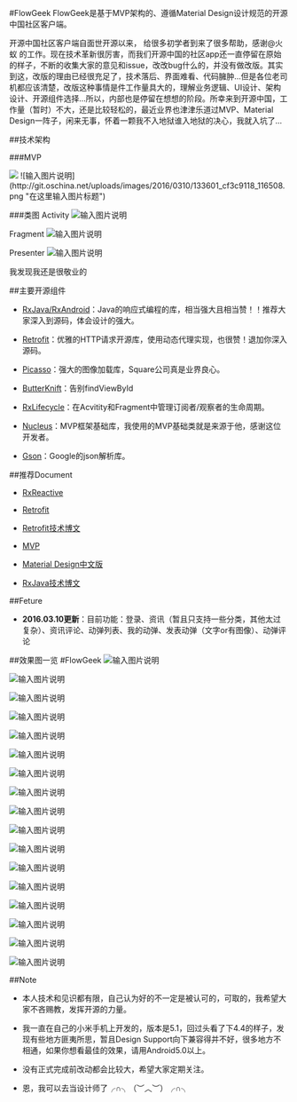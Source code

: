 

#FlowGeek
FlowGeek是基于MVP架构的、遵循Material Design设计规范的开源中国社区客户端。

开源中国社区客户端自面世开源以来，	给很多初学者到来了很多帮助，感谢@火蚁 的工作。现在技术革新很厉害，而我们开源中国的社区app还一直停留在原始的样子，不断的收集大家的意见和issue，改改bug什么的，并没有做改版。其实到这，改版的理由已经很充足了，技术落后、界面难看、代码臃肿...但是各位老司机都应该清楚，改版这种事情是件工作量具大的，理解业务逻辑、UI设计、架构设计、开源组件选择...所以，内部也是停留在想想的阶段。所幸来到开源中国，工作量（暂时）不大，还是比较轻松的，最近业界也津津乐道过MVP、Material Design一阵子，闲来无事，怀着一颗我不入地狱谁入地狱的决心，我就入坑了...

##技术架构

###MVP

<img src="http://git.oschina.net/uploads/images/2016/0310/133601_cf3c9118_116508.png" style="max-width:100px"/>
![输入图片说明](http://git.oschina.net/uploads/images/2016/0310/133601_cf3c9118_116508.png "在这里输入图片标题")

###类图
Activity
![输入图片说明](http://git.oschina.net/uploads/images/2016/0310/133604_d1087573_116508.png "在这里输入图片标题")

Fragment
![输入图片说明](http://git.oschina.net/uploads/images/2016/0310/133607_6191b5fe_116508.png "在这里输入图片标题")

Presenter
![输入图片说明](http://git.oschina.net/uploads/images/2016/0310/133609_5518d6b3_116508.png "在这里输入图片标题")

我发现我还是很敬业的

##主要开源组件
- [RxJava/RxAndroid](https://github.com/ReactiveX/RxJava)：Java的响应式编程的库，相当强大且相当赞！！推荐大家深入到源码，体会设计的强大。

- [Retrofit](https://github.com/square/retrofit)：优雅的HTTP请求开源库，使用动态代理实现，也很赞！退加你深入源码。

- [Picasso](https://github.com/square/picasso)：强大的图像加载库，Square公司真是业界良心。

- [ButterKnift]()：告别findViewById

- [RxLifecycle](https://github.com/trello/RxLifecycle)：在Acvitity和Fragment中管理订阅者/观察者的生命周期。

- [Nucleus](https://github.com/konmik/nucleus)：MVP框架基础库，我使用的MVP基础类就是来源于他，感谢这位开发者。

- [Gson](https://github.com/google/gson)：Google的json解析库。



##推荐Document
- [RxReactive](http://reactivex.io/)

- [Retrofit](http://square.github.io/retrofit/#contributing)

- [Retrofit技术博文](https://futurestud.io/blog/retrofit-getting-started-and-android-client)

- [MVP](http://www.tuicool.com/articles/uIjEJj7)

- [Material Design中文版](http://wiki.jikexueyuan.com/project/material-design/)
 
- [RxJava技术博文](http://gank.io/post/560e15be2dca930e00da1083)

##Feture
- **2016.03.10更新**：目前功能：登录、资讯（暂且只支持一些分类，其他太过复杂）、资讯评论、动弹列表、我的动弹、发表动弹（文字or有图像）、动弹评论


##效果图一览
#FlowGeek
![输入图片说明](http://git.oschina.net/uploads/images/2016/0310/140315_bbf764cc_116508.png "在这里输入图片标题")

![输入图片说明](http://git.oschina.net/uploads/images/2016/0310/140317_1db676f0_116508.png "在这里输入图片标题")

![输入图片说明](http://git.oschina.net/uploads/images/2016/0310/140319_0b00d52d_116508.png "在这里输入图片标题")

![输入图片说明](http://git.oschina.net/uploads/images/2016/0310/140333_50142400_116508.png "在这里输入图片标题")

![输入图片说明](http://git.oschina.net/uploads/images/2016/0310/140335_041eb74f_116508.png "在这里输入图片标题")

![输入图片说明](http://git.oschina.net/uploads/images/2016/0310/140336_b459238f_116508.png "在这里输入图片标题")

![输入图片说明](http://git.oschina.net/uploads/images/2016/0310/140338_5dee381c_116508.png "在这里输入图片标题")

![输入图片说明](http://git.oschina.net/uploads/images/2016/0310/140340_621e5059_116508.png "在这里输入图片标题")

![输入图片说明](http://git.oschina.net/uploads/images/2016/0310/140342_1c1dd7b1_116508.png "在这里输入图片标题")


![输入图片说明](http://git.oschina.net/uploads/images/2016/0310/140356_9403ffcd_116508.png "在这里输入图片标题")

![输入图片说明](http://git.oschina.net/uploads/images/2016/0310/140427_e8e3fcaf_116508.png "在这里输入图片标题")

![输入图片说明](http://git.oschina.net/uploads/images/2016/0310/140435_c73abe4d_116508.png "在这里输入图片标题")

![输入图片说明](http://git.oschina.net/uploads/images/2016/0310/140437_0effd45f_116508.png "在这里输入图片标题")

![输入图片说明](http://git.oschina.net/uploads/images/2016/0310/140438_f37f37e1_116508.png "在这里输入图片标题")

![输入图片说明](http://git.oschina.net/uploads/images/2016/0310/140440_c5e114a0_116508.png "在这里输入图片标题")

![输入图片说明](http://git.oschina.net/uploads/images/2016/0310/140442_3d2414e2_116508.png "在这里输入图片标题")

![输入图片说明](http://git.oschina.net/uploads/images/2016/0310/140450_6f4611e7_116508.png "在这里输入图片标题")

##Note
- 本人技术和见识都有限，自己认为好的不一定是被认可的，可取的，我希望大家不吝赐教，发挥开源的力量。

- 我一直在自己的小米手机上开发的，版本是5.1，回过头看了下4.4的样子，发现有些地方匪夷所思，暂且Design Support向下兼容得并不好，很多地方不相通，如果你想看最佳的效果，请用Android5.0以上。

- 没有正式完成前改动都会比较大，希望大家定期关注。

- 恩，我可以去当设计师了╭∩╮（︶︿︶）╭∩╮

